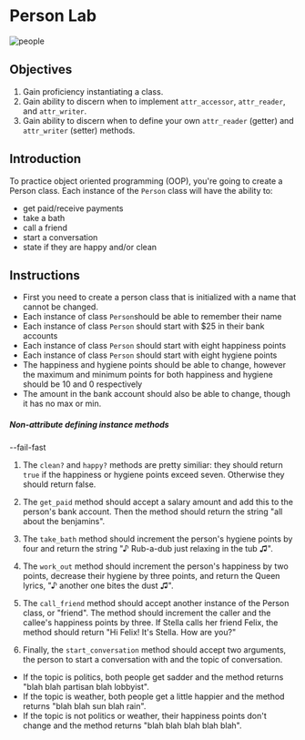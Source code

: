 # Person Lab

![people](https://s3-us-west-2.amazonaws.com/web-dev-readme-photos/oo-labs/people.jpg)

## Objectives

1. Gain proficiency instantiating a class.
2. Gain ability to discern when to implement `attr_accessor`, `attr_reader`,  and `attr_writer`.
3. Gain ability to discern when to define your own `attr_reader` (getter) and `attr_writer` (setter) methods.

## Introduction

To practice object oriented programming (OOP), you're going to create a Person class. Each instance of the `Person` class will have the ability to:

- get paid/receive payments
- take a bath
- call a friend
- start a conversation
- state if they are happy and/or clean

## Instructions

- First you need to create a person class that is initialized with a name that cannot be changed.
- Each instance of class `Person`should be able to remember their name
- Each instance of class `Person` should start with $25 in their bank accounts
- Each instance of class `Person` should start with eight happiness points
- Each instance of class `Person` should start with eight hygiene points
- The happiness and hygiene points should be able to change, however the maximum and minimum points for both happiness and hygiene should be 10 and  0 respectively
- The amount in the bank account should also be able to change, though it has no max or min.

##### Non-attribute defining instance methods
--fail-fast

1. The `clean?` and `happy?` methods are pretty similiar: they should return `true` if the happiness or hygiene points exceed seven. Otherwise they should return false.

2. The `get_paid` method should accept a salary amount and add this to the person's bank account. Then the method should return the string "all about the benjamins".

3. The `take_bath` method should increment the person's hygiene points by four and return the string "♪ Rub-a-dub just relaxing in the tub ♫".

4. The `work_out` method should increment the person's happiness by two points, decrease their hygiene by three points, and return the Queen lyrics, "♪ another one bites the dust ♫".

5. The `call_friend` method should accept another instance of the Person class, or "friend". The method should increment the caller and the callee's happiness points by three. If Stella calls her friend Felix, the method should return "Hi Felix! It's Stella. How are you?"

6. Finally, the `start_conversation` method should accept two arguments, the person to start a conversation with and the topic of conversation.

  - If the topic is politics, both people get sadder and the method returns "blah blah partisan blah lobbyist".
  - If the topic is weather, both people get a little happier and the method returns "blah blah sun blah rain".
  - If the topic is not politics or weather, their happiness points don't change and the method returns "blah blah blah blah blah".
